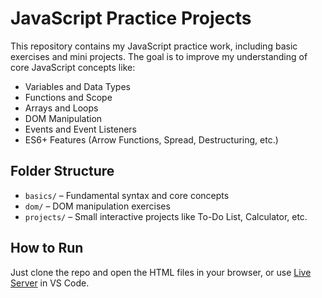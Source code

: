 # JavaScript Practice Projects

This repository contains my JavaScript practice work, including basic exercises and mini projects. The goal is to improve my understanding of core JavaScript concepts like:

- Variables and Data Types
- Functions and Scope
- Arrays and Loops
- DOM Manipulation
- Events and Event Listeners
- ES6+ Features (Arrow Functions, Spread, Destructuring, etc.)

## Folder Structure

- `basics/` – Fundamental syntax and core concepts
- `dom/` – DOM manipulation exercises
- `projects/` – Small interactive projects like To-Do List, Calculator, etc.

## How to Run

Just clone the repo and open the HTML files in your browser, or use [Live Server](https://marketplace.visualstudio.com/items?itemName=ritwickdey.LiveServer) in VS Code.

